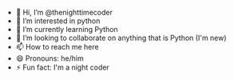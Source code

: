 - 👋 Hi, I’m @thenighttimecoder
- 👀 I’m interested in python 
- 🌱 I’m currently learning Python
- 💞️ I’m looking to collaborate on anything that is Python (I'm new)
- 📫 How to reach me here
- 😄 Pronouns: he/him
- ⚡ Fun fact: I'm a night coder

<!---
thenighttimecoder/thenighttimecoder is a ✨ special ✨ repository because its `README.md` (this file) appears on your GitHub profile.
You can click the Preview link to take a look at your changes.
--->

